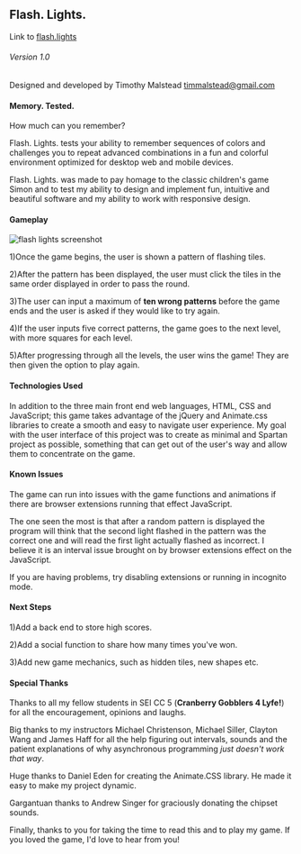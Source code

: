 ## Flash. Lights.

Link to [flash.lights](https://timmalstead.github.io/flash_lights/)

###### Version 1.0

Designed and developed by Timothy Malstead
timmalstead@gmail.com

#### Memory. Tested.

How much can you remember?

Flash. Lights. tests your ability to remember sequences of colors and challenges you to repeat advanced combinations in a fun and colorful environment optimized for desktop web and mobile devices.

Flash. Lights. was made to pay homage to the classic children's game Simon and to test my ability to design and implement fun, intuitive and beautiful software and my ability to work with responsive design.

#### Gameplay

![flash lights screenshot](https://user-images.githubusercontent.com/54044142/66674538-ffb58580-ec17-11e9-803a-fc1ab6455778.png)

1)Once the game begins, the user is shown a pattern of flashing tiles.

2)After the pattern has been displayed, the user must click the tiles in the same order displayed in order to pass the round.

3)The user can input a maximum of **ten wrong patterns** before the game ends and the user is asked if they would like to try again.

4)If the user inputs five correct patterns, the game goes to the next level, with more squares for each level.

5)After progressing through all the levels, the user wins the game! They are then given the option to play again.

#### Technologies Used

In addition to the three main front end web languages, HTML, CSS and JavaScript; this game takes advantage of the jQuery and Animate.css libraries to create a smooth and easy to navigate user experience. My goal with the user interface of this project was to create as minimal and Spartan project as possible, something that can get out of the user's way and allow them to concentrate on the game.

#### Known Issues

The game can run into issues with the game functions and animations if there are browser extensions running that effect JavaScript.

The one seen the most is that after a random pattern is displayed the program will think that the second light flashed in the pattern was the correct one and will read the first light actually flashed as incorrect. I believe it is an interval issue brought on by browser extensions effect on the JavaScript.

If you are having problems, try disabling extensions or running in incognito mode.

#### Next Steps

1)Add a back end to store high scores.

2)Add a social function to share how many times you've won.

3)Add new game mechanics, such as hidden tiles, new shapes etc.

#### Special Thanks

Thanks to all my fellow students in SEI CC 5 (**Cranberry Gobblers 4 Lyfe!**) for all the encouragement, opinions and laughs.

Big thanks to my instructors Michael Christenson, Michael Siller, Clayton Wang and James Haff for all the help figuring out intervals, sounds and the patient explanations of why asynchronous programming _just doesn't work that way_.

Huge thanks to Daniel Eden for creating the Animate.CSS library. He made it easy to make my project dynamic.

Gargantuan thanks to Andrew Singer for graciously donating the chipset sounds.

Finally, thanks to you for taking the time to read this and to play my game. If you loved the game, I'd love to hear from you!
